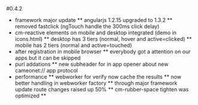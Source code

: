 #0.4.2
* framework major update
** angularjs 1.2.15 upgraded to 1.3.2
** removed fastclick (ngTouch handle the 300ms click delay)
* cm-reactive elements on mobile and desktop integrated (demo in icons.html)
** desktop has 3 tiers (normal, hover and active=clicked)
** mobile has 2 tiers (normal and active=touched)
* after registration in mobile browser
** everybody got a attention on our apps but it can be skipped
* purl addations
** new subheader for in app opener about new cameonet:// app protocol
* performance
** webworker for verify now cache the results
** now better handling in webworker factory
** through major framework update route changes raised up 50%
** cm-rubber-space tighten was optimized
** 